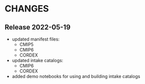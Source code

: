 # CHANGES

## Release 2022-05-19

* updated manifest files:
    * CMIP5
    * CMIP6
    * CORDEX
* updated intake catalogs:
    * CMIP6
    * CORDEX
* added demo notebooks for using and building intake catalogs
